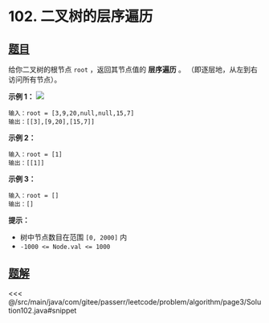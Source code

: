 # 102. 二叉树的层序遍历

## [题目](https://leetcode.cn/problems/binary-tree-level-order-traversal/)
给你二叉树的根节点 `root` ，返回其节点值的 **层序遍历** 。 （即逐层地，从左到右访问所有节点）。

**示例 1：**
![](https://assets.leetcode.com/uploads/2021/02/19/tree1.jpg)

```
输入：root = [3,9,20,null,null,15,7]
输出：[[3],[9,20],[15,7]]
```

**示例 2：**

```
输入：root = [1]
输出：[[1]]
```

**示例 3：**

```
输入：root = []
输出：[]
```

**提示：**

* 树中节点数目在范围 `[0, 2000]` 内
* `-1000 <= Node.val <= 1000`


## [题解](https://github.com/PasseRR/JavaLeetCode/blob/master/src/main/java/com/gitee/passerr/leetcode/problem/algorithm/page3/Solution102.java)

<<< @/src/main/java/com/gitee/passerr/leetcode/problem/algorithm/page3/Solution102.java#snippet
